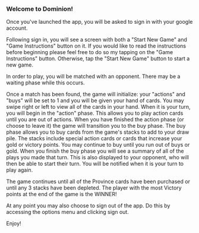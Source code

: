 ### Welcome to Dominion!

Once you've launched the app, you will be asked to sign in with your google account.

Following sign in, you will see a screen with both a "Start New Game" and "Game Instructions" button
on it. If you would like to read the instructions before beginning please feel free to do so my tapping
on the "Game Instructions" button. Otherwise, tap the "Start New Game" button to start a new game. 

In order to play, you will be matched with an opponent. There may be a waiting phase while this occurs.

Once a match has been found, the game will initialize: your "actions" and "buys" will be set to 1 and 
you will be given your hand of cards. You may swipe right or left to view all of the cards in your hand.
When it is your turn, you will begin in the "action" phase. This allows you to play action cards until
you are out of actions. When you have finished the action phase (or choose to leave it) the game will
transition you to the buy phase. The buy phase allows you to buy cards from the game's stacks to add
to your draw pile. The stacks include special action cards or cards that increase your gold or victory
points. You may continue to buy until you run out of buys or gold. When you finish the buy phase you
will see a summary of all of the plays you made that turn. This is also displayed to your opponent,
who will then be able to start their turn. You will be notified when it is your turn to play again. 

The game continues until all of the Province cards have been purchased or until any 3 stacks have been
depleted. The player with the most Victory points at the end of the game is the WINNER!  

At any point you may also choose to sign out of the app. Do this by accessing the options menu and 
clicking sign out.

Enjoy!